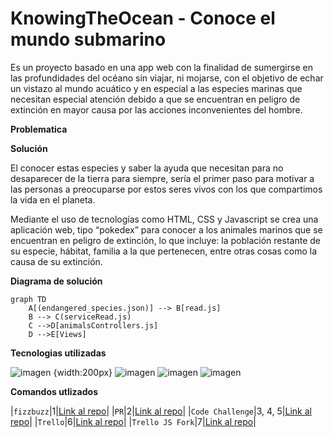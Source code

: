 # KnowingTheOcean - Conoce el mundo submarino

Es un proyecto basado en una app web con la finalidad de sumergirse en las profundidades del océano sin viajar, ni mojarse, con el objetivo de echar un vistazo al mundo acuático y en especial a las especies marinas que necesitan especial atención debido a que se encuentran en peligro de extinción en mayor causa por las acciones inconvenientes del hombre.

**Problematica**

**Solución**

El conocer estas especies y saber la ayuda que necesitan para no desaparecer de la tierra para siempre, sería el primer paso para motivar a las personas a preocuparse por estos seres vivos con los que compartimos la vida en el planeta.

Mediante el uso de tecnologías como HTML, CSS y Javascript se crea una aplicación web, tipo “pokedex” para conocer a los animales marinos que se encuentran en peligro de extinción, lo que incluye: la población restante de su especie, hábitat, familia a la que pertenecen, entre otras cosas como la causa de su extinción.

**Diagrama de solución**

```mermaid
graph TD
    A[(endangered_species.json)] --> B[read.js]
    B --> C(serviceRead.js)
    C -->D[animalsControllers.js]
    D -->E[Views]
```

**Tecnologias utilizadas**

![imagen {width:200px}](https://user-images.githubusercontent.com/99348169/168500015-610ff0d3-e1f5-481a-a080-0772277b03ea.png)
![imagen](https://user-images.githubusercontent.com/99348169/168501322-0ff611c0-10eb-4c17-8ca7-fde8cb493351.png)
![imagen](https://user-images.githubusercontent.com/99348169/168501342-ebc78840-b77c-44c5-b7dc-c323a716c37f.png)
![imagen](https://user-images.githubusercontent.com/99348169/168501402-0afcaead-e432-4920-8896-8da946f63b03.png)

**Comandos utlizados**


|`fizzbuzz`|1|[Link al repo](https://github.com/LaunchX-InnovaccionVirtual/MissionNodeJS)|
|`PR`|2|[Link al repo](https://github.com/LaunchX-InnovaccionVirtual/MissionNodeJS)|
|`Code Challenge`|3, 4, 5|[Link al repo](https://github.com/LaunchX-InnovaccionVirtual/MissionNodeJS)|
|`Trello`|6|[Link al repo](https://github.com/LaunchX-InnovaccionVirtual/MissionNodeJS)|
|`Trello JS Fork`|7|[Link al repo](https://github.com/LaunchX-InnovaccionVirtual/MissionNodeJS)|
